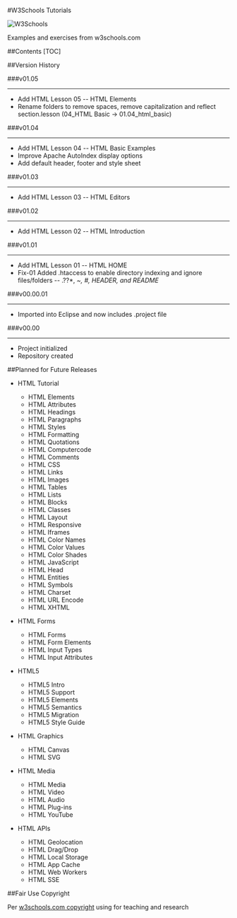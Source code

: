 #W3Schools Tutorials

![W3Schools](http://www.w3schools.com/html/w3schools.jpg)

Examples and exercises from w3schools.com

##Contents
[TOC]

##Version History

###v01.05
- - -
* Add HTML Lesson 05 -- HTML Elements
* Rename folders to remove spaces, remove capitalization and reflect section.lesson (04_HTML Basic -> 01.04_html_basic)

###v01.04
- - -
* Add HTML Lesson 04 -- HTML Basic Examples
* Improve Apache AutoIndex display options
* Add default header, footer and style sheet

###v01.03
- - -
* Add HTML Lesson 03 -- HTML Editors

###v01.02
- - -
* Add HTML Lesson 02 -- HTML Introduction

###v01.01
- - -
* Add HTML Lesson 01 -- HTML HOME
* Fix-01 Added .htaccess to enable directory indexing and ignore files/folders -- .??*, *~, *#, HEADER*, and README*

###v00.00.01
- - -
* Imported into Eclipse and now includes .project file

###v00.00
- - -
* Project initialized
* Repository created


##Planned for Future Releases

* HTML Tutorial
  * HTML Elements
  * HTML Attributes
  * HTML Headings
  * HTML Paragraphs
  * HTML Styles
  * HTML Formatting
  * HTML Quotations
  * HTML Computercode
  * HTML Comments
  * HTML CSS
  * HTML Links
  * HTML Images
  * HTML Tables
  * HTML Lists
  * HTML Blocks
  * HTML Classes
  * HTML Layout
  * HTML Responsive
  * HTML Iframes
  * HTML Color Names
  * HTML Color Values
  * HTML Color Shades
  * HTML JavaScript
  * HTML Head
  * HTML Entities
  * HTML Symbols
  * HTML Charset
  * HTML URL Encode
  * HTML XHTML

* HTML Forms
  * HTML Forms
  * HTML Form Elements
  * HTML Input Types
  * HTML Input Attributes

* HTML5
  * HTML5 Intro
  * HTML5 Support
  * HTML5 Elements
  * HTML5 Semantics
  * HTML5 Migration
  * HTML5 Style Guide

* HTML Graphics
  * HTML Canvas
  * HTML SVG

* HTML Media
  * HTML Media
  * HTML Video
  * HTML Audio
  * HTML Plug-ins
  * HTML YouTube

* HTML APIs
  * HTML Geolocation
  * HTML Drag/Drop
  * HTML Local Storage
  * HTML App Cache
  * HTML Web Workers
  * HTML SSE

##Fair Use Copyright

Per [w3schools.com copyright](http://www.w3schools.com/about/about_copyright.asp) using for teaching and research